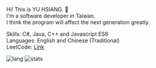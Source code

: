 Hi! This is YU HSIANG.  👋  
I'm a software developer in Taiwan.  
I think the program will affect the next generation greatly.  

Skills: C#, Java, C++ and Javascript ES6  
Languages: English and Chinese (Traditional)  
LeetCode: [Link](https://leetcode.com/umworksite/)  

![lang](https://github-readme-stats.vercel.app/api/top-langs/?username=yuhsiang237&hide=html,blade,css&layout=compact)
![stats](https://github-readme-stats.vercel.app/api?username=yuhsiang237&show_icons=true&hide=contribs)
